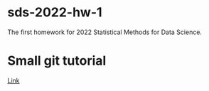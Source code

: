 # sds-2022-hw-1
The first homework for 2022 Statistical Methods for Data Science.


# Small git tutorial
[Link](https://github.com/Gianlufrez/ADM_HW4/blob/main/git_tutorial.md)